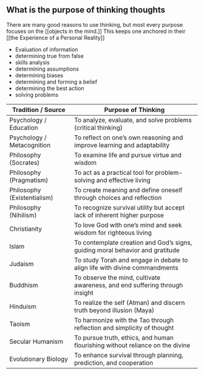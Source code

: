 
## What is the purpose of thinking thoughts

There are many good reasons to use thinking, but most every purpose focuses on the [[objects in the mind.]] This keeps one anchored in their [[the Experience of a Personal Reality]] 



- Evaluation of information
- determining true from false
- skills analysis
- determining assumptions
- determining biases
- determining and forming a belief
- determining the best action
- solving problems


| Tradition / Source         | Purpose of Thinking                                                                 |
|----------------------------|--------------------------------------------------------------------------------------|
| Psychology / Education     | To analyze, evaluate, and solve problems (critical thinking)                         |
| Psychology / Metacognition | To reflect on one’s own reasoning and improve learning and adaptability              |
| Philosophy (Socrates)      | To examine life and pursue virtue and wisdom                                         |
| Philosophy (Pragmatism)    | To act as a practical tool for problem-solving and effective living                  |
| Philosophy (Existentialism)| To create meaning and define oneself through choices and reflection                  |
| Philosophy (Nihilism)      | To recognize survival utility but accept lack of inherent higher purpose             |
| Christianity               | To love God with one’s mind and seek wisdom for righteous living                     |
| Islam                      | To contemplate creation and God’s signs, guiding moral behavior and gratitude        |
| Judaism                    | To study Torah and engage in debate to align life with divine commandments           |
| Buddhism                   | To observe the mind, cultivate awareness, and end suffering through insight          |
| Hinduism                   | To realize the self (Atman) and discern truth beyond illusion (Maya)                 |
| Taoism                     | To harmonize with the Tao through reflection and simplicity of thought               |
| Secular Humanism           | To pursue truth, ethics, and human flourishing without reliance on the divine        |
| Evolutionary Biology       | To enhance survival through planning, prediction, and cooperation                    |
